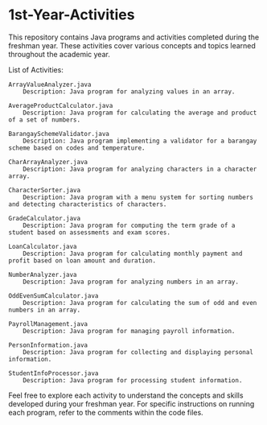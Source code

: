 # 1st-Year-Activities

This repository contains Java programs and activities completed during the freshman year. These activities cover various concepts and topics learned throughout the academic year.

List of Activities:

    ArrayValueAnalyzer.java
        Description: Java program for analyzing values in an array.
        
    AverageProductCalculator.java
        Description: Java program for calculating the average and product of a set of numbers.
        
    BarangaySchemeValidator.java
        Description: Java program implementing a validator for a barangay scheme based on codes and temperature.
        
    CharArrayAnalyzer.java
        Description: Java program for analyzing characters in a character array.
        
    CharacterSorter.java
        Description: Java program with a menu system for sorting numbers and detecting characteristics of characters.
        
    GradeCalculator.java
        Description: Java program for computing the term grade of a student based on assessments and exam scores.
        
    LoanCalculator.java
        Description: Java program for calculating monthly payment and profit based on loan amount and duration.
        
    NumberAnalyzer.java
        Description: Java program for analyzing numbers in an array.
        
    OddEvenSumCalculator.java
        Description: Java program for calculating the sum of odd and even numbers in an array.
        
    PayrollManagement.java
        Description: Java program for managing payroll information.
        
    PersonInformation.java
        Description: Java program for collecting and displaying personal information.
        
    StudentInfoProcessor.java
        Description: Java program for processing student information.


Feel free to explore each activity to understand the concepts and skills developed during your freshman year. For specific instructions on running each program, refer to the comments within the code files.
